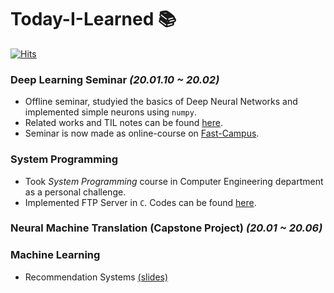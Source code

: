 # Today-I-Learned 📚

[![Hits](https://hits.seeyoufarm.com/api/count/incr/badge.svg?url=https%3A%2F%2Fgithub.com%2FSoYoungCho%2FToday-I-Learned%2F)](https://hits.seeyoufarm.com)

### Deep Learning Seminar *(20.01.10 ~ 20.02)*
- Offline seminar, studyied the basics of Deep Neural Networks and implemented simple neurons using `numpy`.
- Related works and TIL notes can be found [here](https://github.com/SoYoungCho/Today-I-Learned/tree/master/Deeplearning%20Seminar).
- Seminar is now made as online-course on [Fast-Campus](https://fastcampus.co.kr/data_online_mathdeep).

### System Programming
- Took *System Programming* course in Computer Engineering department as a personal challenge.
- Implemented FTP Server in `C`. Codes can be found [here](https://github.com/SoYoungCho/Today-I-Learned/tree/master/System%20Programming).

### Neural Machine Translation (Capstone Project) *(20.01 ~ 20.06)*
 
### Machine Learning
  + Recommendation Systems [(slides)](https://github.com/SoYoungCho/Today-I-Learned/blob/master/Machine%20Learning%20with%20Spark/5.%20Recommender%20System.pdf)
